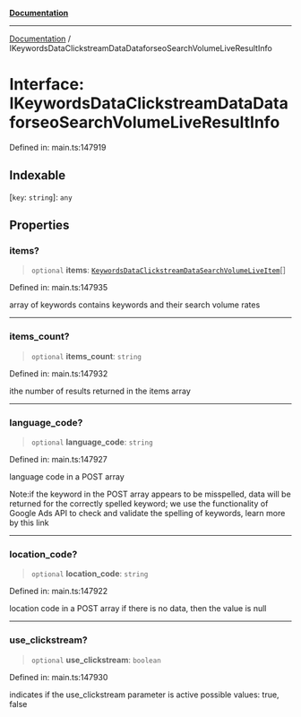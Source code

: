 [**Documentation**](../README.md)

***

[Documentation](../README.md) / IKeywordsDataClickstreamDataDataforseoSearchVolumeLiveResultInfo

# Interface: IKeywordsDataClickstreamDataDataforseoSearchVolumeLiveResultInfo

Defined in: main.ts:147919

## Indexable

\[`key`: `string`\]: `any`

## Properties

### items?

> `optional` **items**: [`KeywordsDataClickstreamDataSearchVolumeLiveItem`](../classes/KeywordsDataClickstreamDataSearchVolumeLiveItem.md)[]

Defined in: main.ts:147935

array of keywords
contains keywords and their search volume rates

***

### items\_count?

> `optional` **items\_count**: `string`

Defined in: main.ts:147932

ithe number of results returned in the items array

***

### language\_code?

> `optional` **language\_code**: `string`

Defined in: main.ts:147927

language code in a POST array

Note:if the keyword in the POST array appears to be misspelled, data will be returned for the correctly spelled keyword;
we use the functionality of Google Ads API to check and validate the spelling of keywords, learn more by this link

***

### location\_code?

> `optional` **location\_code**: `string`

Defined in: main.ts:147922

location code in a POST array
if there is no data, then the value is null

***

### use\_clickstream?

> `optional` **use\_clickstream**: `boolean`

Defined in: main.ts:147930

indicates if the use_clickstream parameter is active
possible values: true, false
